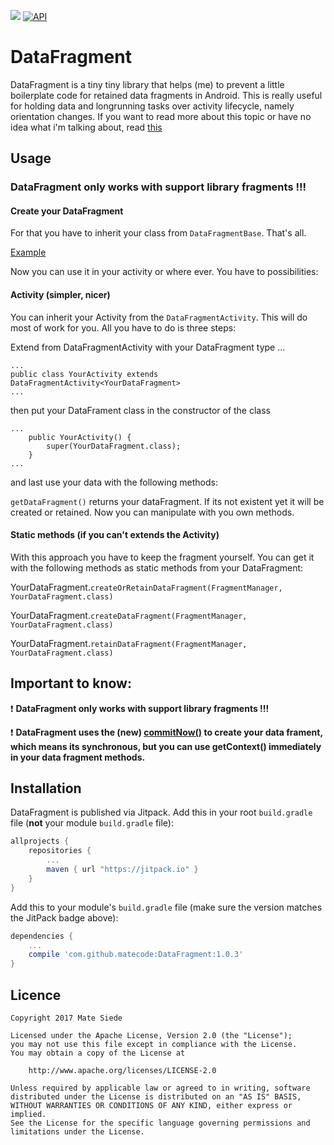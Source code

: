 [![](https://jitpack.io/v/matecode/DataFragment.svg)](https://jitpack.io/#matecode/DataFragment)
[![API](https://img.shields.io/badge/API-9%2B-blue.svg?style=flat)](https://android-arsenal.com/api?level=9)

# DataFragment

DataFragment is a tiny tiny library that helps (me) to prevent a little boilerplate code for retained data fragments in Android. This is really useful for holding data and longrunning tasks over activity lifecycle, namely orientation changes.
If you want to read more about this topic or have no idea what i'm talking about, read [this](https://developer.android.com/guide/topics/resources/runtime-changes.html#RetainingAnObject)

## Usage

### DataFragment only works with support library fragments !!!

#### Create your DataFragment

For that you have to inherit your class from `DataFragmentBase`. That's all.

[Example](https://github.com/matecode/DataFragment/blob/develop/app/src/main/java/de/mateware/datafragmentsample/DataFragment.java)

Now you can use it in your activity or where ever. You have to possibilities:

#### Activity (simpler, nicer)

You can inherit your Activity from the `DataFragmentActivity`. This will do most of work for you.
All you have to do is three steps:

Extend from DataFragmentActivity with your DataFragment type ...
```
...
public class YourActivity extends DataFragmentActivity<YourDataFragment>
...
```

then put your DataFrament class in the constructor of the class
```
...
    public YourActivity() {
        super(YourDataFragment.class);
    }
...
```

and last use your data with the following methods:

`getDataFragment()` returns your dataFragment. If its not existent yet it will be created or retained. Now you can manipulate with you own methods.

#### Static methods (if you can't extends the Activity)

With this approach you have to keep the fragment yourself. You can get it with the following methods as static methods from your DataFragment:

YourDataFragment.`createOrRetainDataFragment(FragmentManager, YourDataFragment.class)`

YourDataFragment.`createDataFragment(FragmentManager, YourDataFragment.class)`

YourDataFragment.`retainDataFragment(FragmentManager, YourDataFragment.class)`

## Important to know:

:heavy_exclamation_mark: **DataFragment only works with support library fragments !!!**

:heavy_exclamation_mark: **DataFragment uses the (new) [commitNow()](https://developer.android.com/reference/android/support/v4/app/FragmentTransaction.html#commitNow()) to create your data frament, which means its synchronous, but you can use getContext() immediately in your data fragment methods.**

## Installation

DataFragment is published via Jitpack. Add this in your root `build.gradle` file (**not** your module `build.gradle` file):

```gradle
allprojects {
    repositories {
        ...
        maven { url "https://jitpack.io" }
    }
}
```

Add this to your module's `build.gradle` file (make sure the version matches the JitPack badge above):

```gradle
dependencies {
    ...
    compile 'com.github.matecode:DataFragment:1.0.3'
}
```

## Licence

```
Copyright 2017 Mate Siede

Licensed under the Apache License, Version 2.0 (the "License");
you may not use this file except in compliance with the License.
You may obtain a copy of the License at

    http://www.apache.org/licenses/LICENSE-2.0

Unless required by applicable law or agreed to in writing, software
distributed under the License is distributed on an "AS IS" BASIS,
WITHOUT WARRANTIES OR CONDITIONS OF ANY KIND, either express or implied.
See the License for the specific language governing permissions and
limitations under the License.
```